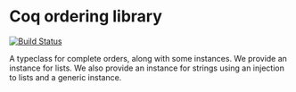 # Coq ordering library

[![Build Status](https://travis-ci.org/tchajed/coq-ordering.svg?branch=master)](https://travis-ci.org/tchajed/coq-ordering)

A typeclass for complete orders, along with some instances. We provide an
instance for lists. We also provide an instance for strings using an injection
to lists and a generic instance.
